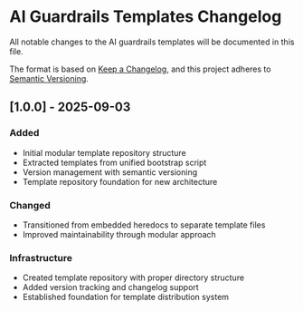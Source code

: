 # AI Guardrails Templates Changelog

All notable changes to the AI guardrails templates will be documented in this file.

The format is based on [Keep a Changelog](https://keepachangelog.com/en/1.0.0/),
and this project adheres to [Semantic Versioning](https://semver.org/spec/v2.0.0.html).

## [1.0.0] - 2025-09-03

### Added
- Initial modular template repository structure
- Extracted templates from unified bootstrap script
- Version management with semantic versioning
- Template repository foundation for new architecture

### Changed
- Transitioned from embedded heredocs to separate template files
- Improved maintainability through modular approach

### Infrastructure
- Created template repository with proper directory structure
- Added version tracking and changelog support
- Established foundation for template distribution system

